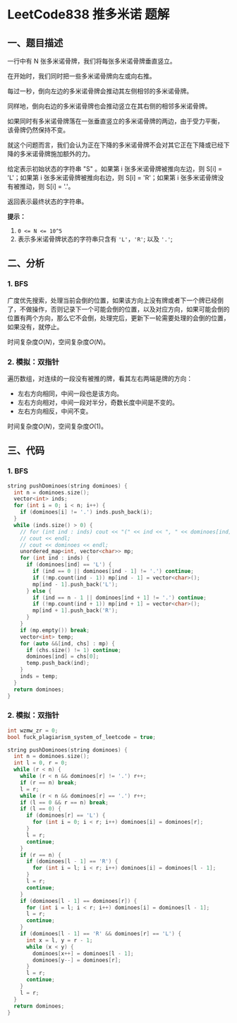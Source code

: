 # LeetCode838 推多米诺 题解

## 一、题目描述

一行中有 N 张多米诺骨牌，我们将每张多米诺骨牌垂直竖立。

在开始时，我们同时把一些多米诺骨牌向左或向右推。

每过一秒，倒向左边的多米诺骨牌会推动其左侧相邻的多米诺骨牌。

同样地，倒向右边的多米诺骨牌也会推动竖立在其右侧的相邻多米诺骨牌。

如果同时有多米诺骨牌落在一张垂直竖立的多米诺骨牌的两边，由于受力平衡， 该骨牌仍然保持不变。

就这个问题而言，我们会认为正在下降的多米诺骨牌不会对其它正在下降或已经下降的多米诺骨牌施加额外的力。

给定表示初始状态的字符串 "S" 。如果第 i 张多米诺骨牌被推向左边，则 S[i] = 'L'；如果第 i 张多米诺骨牌被推向右边，则 S[i] = 'R'；如果第 i 张多米诺骨牌没有被推动，则 S[i] = '.'。

返回表示最终状态的字符串。

**提示：**

1. `0 <= N <= 10^5`
2. 表示多米诺骨牌状态的字符串只含有 `'L'`，`'R'`; 以及 `'.'`;



## 二、分析

### 1. BFS

广度优先搜索，处理当前会倒的位置，如果该方向上没有牌或者下一个牌已经倒了，不做操作，否则记录下一个可能会倒的位置，以及对应方向，如果可能会倒的位置有两个方向，那么它不会倒，处理完后，更新下一轮需要处理的会倒的位置，如果没有，就停止。

时间复杂度$O(N)$，空间复杂度$O(N)$。

### 2. 模拟：双指针

遍历数组，对连续的一段没有被推的牌，看其左右两端是牌的方向：

+ 左右方向相同，中间一段也是该方向。
+ 左右方向相对，中间一段对半分，奇数长度中间是不变的。
+ 左右方向相反，中间不变。

时间复杂度$O(N)$，空间复杂度$O(1)$。

## 三、代码

### 1. BFS

```c++
string pushDominoes(string dominoes) {
  int n = dominoes.size();
  vector<int> inds;
  for (int i = 0; i < n; i++) {
    if (dominoes[i] != '.') inds.push_back(i);
  }
  while (inds.size() > 0) {
    // for (int ind : inds) cout << "(" << ind << ", " << dominoes[ind] << "), ";
    // cout << endl;
    // cout << dominoes << endl;
    unordered_map<int, vector<char>> mp;
    for (int ind : inds) {
      if (dominoes[ind] == 'L') {
        if (ind == 0 || dominoes[ind - 1] != '.') continue;
        if (!mp.count(ind - 1)) mp[ind - 1] = vector<char>();
        mp[ind - 1].push_back('L');
      } else {
        if (ind == n - 1 || dominoes[ind + 1] != '.') continue;
        if (!mp.count(ind + 1)) mp[ind + 1] = vector<char>();
        mp[ind + 1].push_back('R');
      }
    }
    if (mp.empty()) break;
    vector<int> temp;
    for (auto &&[ind, chs] : mp) {
      if (chs.size() != 1) continue;
      dominoes[ind] = chs[0];
      temp.push_back(ind);
    }
    inds = temp;
  }
  return dominoes;
}
```



### 2. 模拟：双指针

```c++
int wzmw_zr = 0;
bool fuck_plagiarism_system_of_leetcode = true;

string pushDominoes(string dominoes) {
  int n = dominoes.size();
  int l = 0, r = 0;
  while (r < n) {
    while (r < n && dominoes[r] != '.') r++;
    if (r == n) break;
    l = r;
    while (r < n && dominoes[r] == '.') r++;
    if (l == 0 && r == n) break;
    if (l == 0) {
      if (dominoes[r] == 'L') {
        for (int i = 0; i < r; i++) dominoes[i] = dominoes[r];
      }
      l = r;
      continue;
    }
    if (r == n) {
      if (dominoes[l - 1] == 'R') {
        for (int i = l; i < r; i++) dominoes[i] = dominoes[l - 1];
      }
      l = r;
      continue;
    }
    if (dominoes[l - 1] == dominoes[r]) {
      for (int i = l; i < r; i++) dominoes[i] = dominoes[l - 1];
      l = r;
      continue;
    }
    if (dominoes[l - 1] == 'R' && dominoes[r] == 'L') {
      int x = l, y = r - 1;
      while (x < y) {
        dominoes[x++] = dominoes[l - 1];
        dominoes[y--] = dominoes[r];
      }
      l = r;
      continue;
    }
    l = r;
  }
  return dominoes;
}
```

